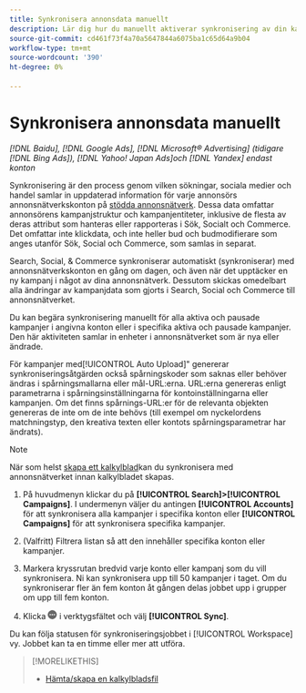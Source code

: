 ```yaml
---
title: Synkronisera annonsdata manuellt
description: Lär dig hur du manuellt aktiverar synkronisering av din kampanjstruktur och kampanjentiteter för annonsnätverk som stöds.
source-git-commit: cd461f73f4a70a5647844a6075ba1c65d64a9b04
workflow-type: tm+mt
source-wordcount: '390'
ht-degree: 0%

---
```


# Synkronisera annonsdata manuellt

*[!DNL Baidu], [!DNL Google Ads], [!DNL Microsoft® Advertising] (tidigare [!DNL Bing Ads]), [!DNL Yahoo! Japan Ads]och [!DNL Yandex] endast konton*

Synkronisering är den process genom vilken sökningar, sociala medier och handel samlar in uppdaterad information för varje annonsörs annonsnätverkskonton på [stödda annonsnätverk](/help/search-social-commerce/introduction/supported-inventory.md). Dessa data omfattar annonsörens kampanjstruktur och kampanjentiteter, inklusive de flesta av deras attribut som hanteras eller rapporteras i Sök, Socialt och Commerce. Det omfattar inte klickdata, och inte heller bud och budmodifierare som anges utanför Sök, Social och Commerce, som samlas in separat.

Search, Social, &amp; Commerce synkroniserar automatiskt (synkroniserar) med annonsnätverkskonton en gång om dagen, och även när det upptäcker en ny kampanj i något av dina annonsnätverk. Dessutom skickas omedelbart alla ändringar av kampanjdata som gjorts i Search, Social och Commerce till annonsnätverket.

Du kan begära synkronisering manuellt för alla aktiva och pausade kampanjer i angivna konton eller i specifika aktiva och pausade kampanjer. Den här aktiviteten samlar in enheter i annonsnätverket som är nya eller ändrade.

För kampanjer med[!UICONTROL Auto Upload]&quot; genererar synkroniseringsåtgärden också spårningskoder som saknas eller behöver ändras i spårningsmallarna eller mål-URL:erna. URL:erna genereras enligt parametrarna i spårningsinställningarna för kontoinställningarna eller kampanjen. Om det finns spårnings-URL:er för de relevanta objekten genereras de inte om de inte behövs (till exempel om nyckelordens matchningstyp, den kreativa texten eller kontots spårningsparametrar har ändrats).

>[!NOTE]
>
>När som helst [skapa ett kalkylblad](/help/search-social-commerce/campaign-management/bulksheets/bulksheet-download.md)kan du synkronisera med annonsnätverket innan kalkylbladet skapas.

1. På huvudmenyn klickar du på **[!UICONTROL Search]>[!UICONTROL Campaigns]**. I undermenyn väljer du antingen **[!UICONTROL Accounts]** för att synkronisera alla kampanjer i specifika konton eller **[!UICONTROL Campaigns]** för att synkronisera specifika kampanjer.

1. (Valfritt) Filtrera listan så att den innehåller specifika konton eller kampanjer.

1. Markera kryssrutan bredvid varje konto eller kampanj som du vill synkronisera. Ni kan synkronisera upp till 50 kampanjer i taget. Om du synkroniserar fler än fem konton åt gången delas jobbet upp i grupper om upp till fem konton.

1. Klicka **![Mer](/help/search-social-commerce/assets/more.png "Mer")** i verktygsfältet och välj **[!UICONTROL Sync]**.

Du kan följa statusen för synkroniseringsjobbet i [!UICONTROL Workspace] vy. Jobbet kan ta en timme eller mer att utföra.

>[!MORELIKETHIS]
>
>* [Hämta/skapa en kalkylbladsfil](/help/search-social-commerce/campaign-management/bulksheets/bulksheet-download.md)

